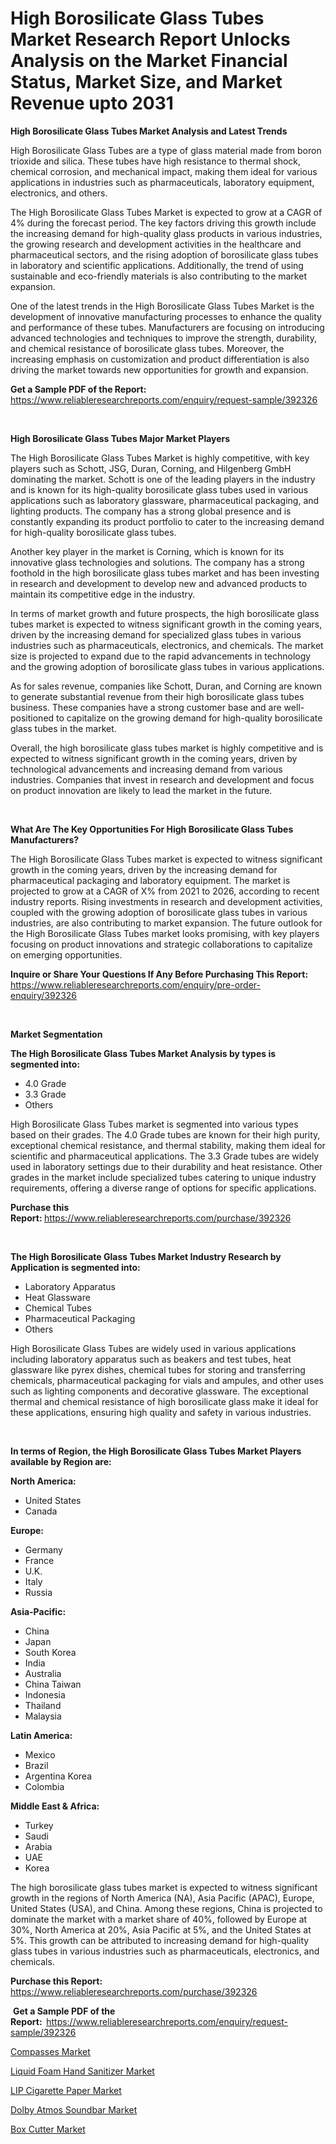 <p><h1>High Borosilicate Glass Tubes Market Research Report Unlocks Analysis on the Market Financial Status, Market Size, and Market Revenue upto 2031</h1></p><p><strong>High Borosilicate Glass Tubes Market Analysis and Latest Trends</strong></p>
<p><p>High Borosilicate Glass Tubes are a type of glass material made from boron trioxide and silica. These tubes have high resistance to thermal shock, chemical corrosion, and mechanical impact, making them ideal for various applications in industries such as pharmaceuticals, laboratory equipment, electronics, and others.</p><p>The High Borosilicate Glass Tubes Market is expected to grow at a CAGR of 4% during the forecast period. The key factors driving this growth include the increasing demand for high-quality glass products in various industries, the growing research and development activities in the healthcare and pharmaceutical sectors, and the rising adoption of borosilicate glass tubes in laboratory and scientific applications. Additionally, the trend of using sustainable and eco-friendly materials is also contributing to the market expansion.</p><p>One of the latest trends in the High Borosilicate Glass Tubes Market is the development of innovative manufacturing processes to enhance the quality and performance of these tubes. Manufacturers are focusing on introducing advanced technologies and techniques to improve the strength, durability, and chemical resistance of borosilicate glass tubes. Moreover, the increasing emphasis on customization and product differentiation is also driving the market towards new opportunities for growth and expansion.</p></p>
<p><strong>Get a Sample PDF of the Report:&nbsp;</strong> <a href="https://www.reliableresearchreports.com/enquiry/request-sample/392326">https://www.reliableresearchreports.com/enquiry/request-sample/392326</a></p>
<p>&nbsp;</p>
<p><strong>High Borosilicate Glass Tubes Major Market Players</strong></p>
<p><p>The High Borosilicate Glass Tubes Market is highly competitive, with key players such as Schott, JSG, Duran, Corning, and Hilgenberg GmbH dominating the market. Schott is one of the leading players in the industry and is known for its high-quality borosilicate glass tubes used in various applications such as laboratory glassware, pharmaceutical packaging, and lighting products. The company has a strong global presence and is constantly expanding its product portfolio to cater to the increasing demand for high-quality borosilicate glass tubes.</p><p>Another key player in the market is Corning, which is known for its innovative glass technologies and solutions. The company has a strong foothold in the high borosilicate glass tubes market and has been investing in research and development to develop new and advanced products to maintain its competitive edge in the industry.</p><p>In terms of market growth and future prospects, the high borosilicate glass tubes market is expected to witness significant growth in the coming years, driven by the increasing demand for specialized glass tubes in various industries such as pharmaceuticals, electronics, and chemicals. The market size is projected to expand due to the rapid advancements in technology and the growing adoption of borosilicate glass tubes in various applications.</p><p>As for sales revenue, companies like Schott, Duran, and Corning are known to generate substantial revenue from their high borosilicate glass tubes business. These companies have a strong customer base and are well-positioned to capitalize on the growing demand for high-quality borosilicate glass tubes in the market.</p><p>Overall, the high borosilicate glass tubes market is highly competitive and is expected to witness significant growth in the coming years, driven by technological advancements and increasing demand from various industries. Companies that invest in research and development and focus on product innovation are likely to lead the market in the future.</p></p>
<p>&nbsp;</p>
<p><strong>What Are The Key Opportunities For High Borosilicate Glass Tubes Manufacturers?</strong></p>
<p><p>The High Borosilicate Glass Tubes market is expected to witness significant growth in the coming years, driven by the increasing demand for pharmaceutical packaging and laboratory equipment. The market is projected to grow at a CAGR of X% from 2021 to 2026, according to recent industry reports. Rising investments in research and development activities, coupled with the growing adoption of borosilicate glass tubes in various industries, are also contributing to market expansion. The future outlook for the High Borosilicate Glass Tubes market looks promising, with key players focusing on product innovations and strategic collaborations to capitalize on emerging opportunities.</p></p>
<p><strong>Inquire or Share Your Questions If Any Before Purchasing This Report:</strong> <a href="https://www.reliableresearchreports.com/enquiry/pre-order-enquiry/392326">https://www.reliableresearchreports.com/enquiry/pre-order-enquiry/392326</a></p>
<p>&nbsp;</p>
<p><strong>Market Segmentation</strong></p>
<p><strong>The High Borosilicate Glass Tubes Market Analysis by types is segmented into:</strong></p>
<p><ul><li>4.0 Grade</li><li>3.3 Grade</li><li>Others</li></ul></p>
<p><p>High Borosilicate Glass Tubes market is segmented into various types based on their grades. The 4.0 Grade tubes are known for their high purity, exceptional chemical resistance, and thermal stability, making them ideal for scientific and pharmaceutical applications. The 3.3 Grade tubes are widely used in laboratory settings due to their durability and heat resistance. Other grades in the market include specialized tubes catering to unique industry requirements, offering a diverse range of options for specific applications.</p></p>
<p><strong>Purchase this Report:&nbsp;</strong><a href="https://www.reliableresearchreports.com/purchase/392326">https://www.reliableresearchreports.com/purchase/392326</a></p>
<p>&nbsp;</p>
<p><strong>The High Borosilicate Glass Tubes Market Industry Research by Application is segmented into:</strong></p>
<p><ul><li>Laboratory Apparatus</li><li>Heat Glassware</li><li>Chemical Tubes</li><li>Pharmaceutical Packaging</li><li>Others</li></ul></p>
<p><p>High Borosilicate Glass Tubes are widely used in various applications including laboratory apparatus such as beakers and test tubes, heat glassware like pyrex dishes, chemical tubes for storing and transferring chemicals, pharmaceutical packaging for vials and ampules, and other uses such as lighting components and decorative glassware. The exceptional thermal and chemical resistance of high borosilicate glass make it ideal for these applications, ensuring high quality and safety in various industries.</p></p>
<p>&nbsp;</p>
<p><strong>In terms of Region, the High Borosilicate Glass Tubes Market Players available by Region are:</strong></p>
<p>
    <p> <strong> North America: </strong>
        <ul>
            <li>United States</li>
            <li>Canada</li>
        </ul>
        </p> 
    <p> <strong> Europe: </strong>
        <ul>
            <li>Germany</li>
            <li>France</li>
            <li>U.K.</li>
            <li>Italy</li>
            <li>Russia</li>
        </ul>
        </p> 
    <p> <strong> Asia-Pacific: </strong>
        <ul>
            <li>China</li>
            <li>Japan</li>
            <li>South Korea</li>
            <li>India</li>
            <li>Australia</li>
            <li>China Taiwan</li>
            <li>Indonesia</li>
            <li>Thailand</li>
            <li>Malaysia</li>
        </ul>
        </p> 
    <p> <strong> Latin America: </strong>
        <ul>
            <li>Mexico</li>
            <li>Brazil</li>
            <li>Argentina Korea</li>
            <li>Colombia</li>
        </ul>
        </p> 
    <p> <strong> Middle East & Africa: </strong>
        <ul>
            <li>Turkey</li>
            <li>Saudi</li>
            <li>Arabia</li>
            <li>UAE</li>
            <li>Korea</li>
        </ul>
    </p>
    </p>
<p><p>The high borosilicate glass tubes market is expected to witness significant growth in the regions of North America (NA), Asia Pacific (APAC), Europe, United States (USA), and China. Among these regions, China is projected to dominate the market with a market share of 40%, followed by Europe at 30%, North America at 20%, Asia Pacific at 5%, and the United States at 5%. This growth can be attributed to increasing demand for high-quality glass tubes in various industries such as pharmaceuticals, electronics, and chemicals.</p></p>
<p><strong>Purchase this Report: </strong><a href="https://www.reliableresearchreports.com/purchase/392326">https://www.reliableresearchreports.com/purchase/392326</a></p>
<p>&nbsp;<strong>Get a Sample PDF of the Report:&nbsp;&nbsp;</strong><a href="https://www.reliableresearchreports.com/enquiry/request-sample/392326">https://www.reliableresearchreports.com/enquiry/request-sample/392326</a></p>
<p><strong></strong></p>
<p><p><a href="https://funky-papaya-cf4.notion.site/Compasses-Market-Size-Market-Trends-and-Growth-Outlook-forecasted-for-period-from-2024-to-2031-3116a9d63eed48599cbe206dddaae3d5">Compasses Market</a></p><p><a href="https://view.publitas.com/reportprime-1/liquid-foam-hand-sanitizer-market-size-global-industry-overview-market-segmentation-and-forecast-2024-to-2031/">Liquid Foam Hand Sanitizer Market</a></p><p><a href="https://sore-arch-6db.notion.site/LIP-Cigarette-Paper-Market-Size-2024-2031-Global-Industrial-Analysis-Key-Geographical-Regions-Ma-75f97a8da0964cd5ae172731e16bb621">LIP Cigarette Paper Market</a></p><p><a href="https://view.publitas.com/reportprime-1/global-dolby-atmos-soundbar-market-size-and-market-trends-insights-and-projections-from-2024-to-2031/">Dolby Atmos Soundbar Market</a></p><p><a href="https://confirmed-shield-e13.notion.site/Box-Cutter-Market-Size-and-Examines-its-Market-Scope-with-a-Primary-Focus-on-Growth-Opportunities--807c86d29e8c4bbf8ac0859edbec166f">Box Cutter Market</a></p></p>